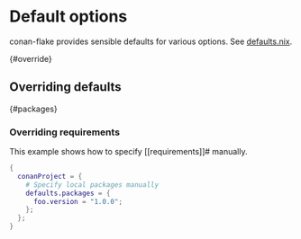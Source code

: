 # Default options

conan-flake provides sensible defaults for various options. See [defaults.nix].

{#override}

## Overriding defaults

{#packages}

### Overriding requirements

This example shows how to specify \[\[requirements\]\]# manually.

```nix
{
  conanProject = {
    # Specify local packages manually
    defaults.packages = {
      foo.version = "1.0.0";
    };
  };
}
```

[defaults.nix]: https://github.com/tarc/conan-flake/blob/master/nix/modules/project/defaults.nix

